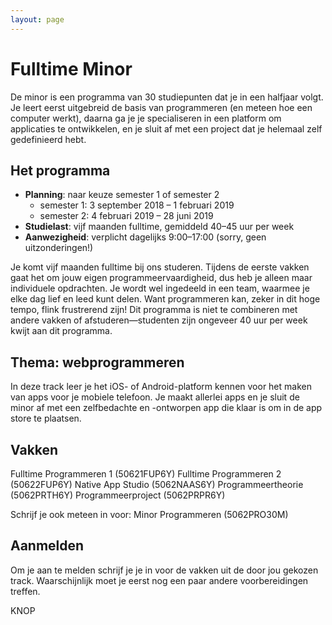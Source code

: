 ```yaml
---
layout: page
---
```


# Fulltime Minor

De minor is een programma van 30 studiepunten dat je in een halfjaar volgt. Je leert eerst uitgebreid de basis van programmeren (en meteen hoe een computer werkt), daarna ga je je specialiseren in een platform om applicaties te ontwikkelen, en je sluit af met een project dat je helemaal zelf gedefinieerd hebt.

## Het programma

- **Planning**: naar keuze semester 1 of semester 2
    - semester 1: 3 september 2018 – 1 februari 2019
    - semester 2: 4 februari 2019 – 28 juni 2019
- **Studielast**: vijf maanden fulltime, gemiddeld 40–45 uur per week
- **Aanwezigheid**: verplicht dagelijks 9:00–17:00 (sorry, geen uitzonderingen!)

Je komt vijf maanden fulltime bij ons studeren. Tijdens de eerste vakken gaat het om jouw eigen programmeervaardigheid, dus heb je alleen maar individuele opdrachten. Je wordt wel ingedeeld in een team, waarmee je elke dag lief en leed kunt delen. Want programmeren kan, zeker in dit hoge tempo, flink frustrerend zijn! Dit programma is niet te combineren met andere vakken of afstuderen—studenten zijn ongeveer 40 uur per week kwijt aan dit programma.

## Thema: webprogrammeren

In deze track leer je het iOS- of Android-platform kennen voor het maken van apps voor je mobiele telefoon. Je maakt allerlei apps en je sluit de minor af met een zelfbedachte en -ontworpen app die klaar is om in de app store te plaatsen.

## Vakken

Fulltime Programmeren 1 (50621FUP6Y)
Fulltime Programmeren 2 (50622FUP6Y)
Native App Studio (5062NAAS6Y)
Programmeertheorie (5062PRTH6Y)
Programmeerproject (5062PRPR6Y)


Schrijf je ook meteen in voor:
Minor Programmeren (5062PRO30M)

## Aanmelden

Om je aan te melden schrijf je je in voor de vakken uit de door jou gekozen track. Waarschijnlijk moet je eerst nog een paar andere voorbereidingen treffen.

KNOP
